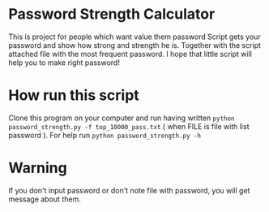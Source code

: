 # Password Strength Calculator
This is project for people which want value them password
Script gets your password and show how strong and strength he is.
Together with the script attached file with the most frequent password.
I hope that little script will help you to make right password!
 
# How run this script
Clone this program on your computer and run having written `python password_strength.py -f top_10000_pass.txt` ( when FILE is file with list password ). For help run `python password_strength.py -h` 

# Warning
If you don't input password or don't note file with password, you will get message about them.

